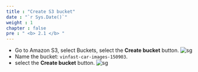 ```yaml
---
title : "Create S3 bucket"
date : "`r Sys.Date()`"
weight : 1
chapter : false
pre : " <b> 2.1 </b> "
---
```


* Go to Amazon S3, select Buckets, select the **Create bucket** button.
![sg](/ws1/images/2.prerequisite/2.6_.png)
* Name the bucket: ```vinfast-car-images-150903```.
* select the **Create bucket** button.
![sg](/ws1/images/2.prerequisite/2.5_.png)